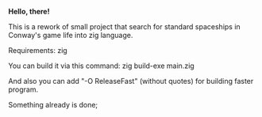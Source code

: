 <b>Hello, there!</b>

This is a rework of small project that search for standard spaceships in Conway's game life into zig language.

Requirements: zig

You can build it via this command: zig build-exe main.zig

And also you can add "-O ReleaseFast" (without quotes) for building faster program.

Something already is done;
